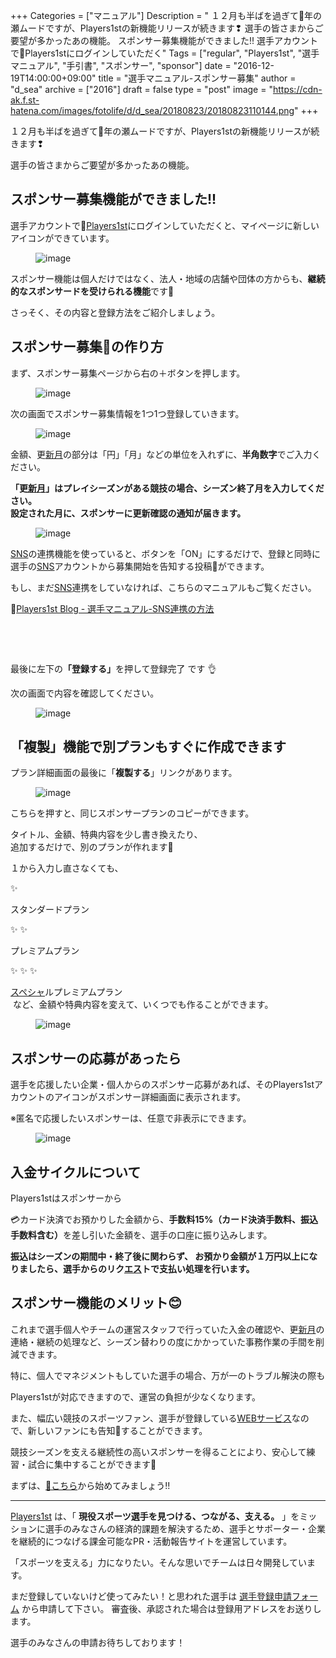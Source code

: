 +++
Categories = ["マニュアル"]
Description = " １２月も半ばを過ぎて🎄年の瀬ムードですが、Players1stの新機能リリースが続きます❢  選手の皆さまからご要望が多かったあの機能。  スポンサー募集機能ができました!!  選手アカウントで🔗Players1stにログインしていただく"
Tags = ["regular", "Players1st", "選手マニュアル", "手引書", "スポンサー", "sponsor"]
date = "2016-12-19T14:00:00+09:00"
title = "選手マニュアル-スポンサー募集"
author = "d_sea"
archive = ["2016"]
draft = false
type = "post"
image = "https://cdn-ak.f.st-hatena.com/images/fotolife/d/d_sea/20180823/20180823110144.png"
+++

<body>
<p>１２月も半ばを過ぎて🎄年の瀬ムードですが、Players1stの新機能リリースが続きます❢</p>


<p>選手の皆さまからご要望が多かったあの機能。</p>


<h2>スポンサー募集機能ができました!!</h2>


<p>選手アカウントで🔗<a href="https://players1.st/">Players1st</a>にログインしていただくと、マイページに新しいアイコンができています。</p>


<p><figure data-orig-width="720" data-orig-height="934" class="tmblr-full"><img src="https://cdn-ak.f.st-hatena.com/images/fotolife/d/d_sea/20180823/20180823110144.png" alt="image" data-orig-width="720" data-orig-height="934"></figure></p>
<p>スポンサー機能は個人だけではなく、法人・地域の店舗や団体の方からも、<b>継続的なスポンサードを受けられる機能</b>です🙆</p>
<p>さっそく、その内容と登録方法をご紹介しましょう。</p>
<h2>スポンサー募集📣の作り方</h2>
<p>まず、スポンサー募集ページから右の＋ボタンを押します。</p>
<figure data-orig-width="720" data-orig-height="774" class="tmblr-full"><img src="https://cdn-ak.f.st-hatena.com/images/fotolife/d/d_sea/20180823/20180823110140.png" alt="image" data-orig-width="720" data-orig-height="774"></figure><p>次の画面でスポンサー募集情報を1つ1つ登録していきます。</p>
<figure data-orig-width="720" data-orig-height="868" class="tmblr-full"><img src="https://cdn-ak.f.st-hatena.com/images/fotolife/d/d_sea/20180823/20180823110736.png" alt="image" data-orig-width="720" data-orig-height="868"></figure><p>金額、更<a class="keyword" href="http://d.hatena.ne.jp/keyword/%BF%B7%B7%EE">新月</a>の部分は「円」「月」などの単位を入れずに、<b>半角数字</b>でご入力ください。</p>
<p><b>「更<a class="keyword" href="http://d.hatena.ne.jp/keyword/%BF%B7%B7%EE">新月</a>」はプレイシーズンがある競技の場合、シーズン終了月を入力してください。<br>
設定された月に、スポンサーに更新確認の通知が届きます。</b></p>
<figure data-orig-width="720" data-orig-height="594" class="tmblr-full"><img src="https://cdn-ak.f.st-hatena.com/images/fotolife/d/d_sea/20180823/20180823111202.png" alt="image" data-orig-width="720" data-orig-height="594"></figure><p><a class="keyword" href="http://d.hatena.ne.jp/keyword/SNS">SNS</a>の連携機能を使っていると、ボタンを「ON」にするだけで、登録と同時に選手の<a class="keyword" href="http://d.hatena.ne.jp/keyword/SNS">SNS</a>アカウントから募集開始を告知する投稿📣ができます。</p>
<p>もし、まだ<a class="keyword" href="http://d.hatena.ne.jp/keyword/SNS">SNS</a>連携をしていなければ、こちらのマニュアルもご覧ください。</p>
<p>🔗<a href="http://blog.players1.st/post/149500610897/%E9%81%B8%E6%89%8B%E3%83%9E%E3%83%8B%E3%83%A5%E3%82%A2%E3%83%AB-sns%E9%80%A3%E6%90%BA%E3%81%AE%E6%96%B9%E6%B3%95">Players1st Blog - 選手マニュアル-SNS連携の方法</a></p>

<p><br></p>
<p><br></p>
<p>最後に左下の<b>「登録する」</b>を押して登録完了 です 👌<br></p>
<p>次の画面で内容を確認してください。</p>
<figure data-orig-width="719" data-orig-height="813" class="tmblr-full"><img src="https://cdn-ak.f.st-hatena.com/images/fotolife/d/d_sea/20180823/20180823110222.png" alt="image" data-orig-width="719" data-orig-height="813"></figure><h2>「複製」機能で別プランもすぐに作成できます</h2>
<p>プラン詳細画面の最後に「<b>複製する</b>」リンクがあります。</p>
<figure data-orig-width="720" data-orig-height="555" class="tmblr-full"><img src="https://cdn-ak.f.st-hatena.com/images/fotolife/d/d_sea/20180823/20180823111126.png" alt="image" data-orig-width="720" data-orig-height="555"></figure><p>こちらを押すと、同じスポンサープランのコピーができます。</p>
<p>タイトル、金額、特典内容を少し書き換えたり、<br>
追加するだけで、別のプランが作れます🙆</p>
<p>１から入力し直さなくても、<br></p>

<p>✨</p>

<p>スタンダードプラン<br></p>

<p>✨ ✨</p>

<p>プレミアムプラン <br></p>

<p>✨ ✨ ✨</p>

<p><a class="keyword" href="http://d.hatena.ne.jp/keyword/%A5%B9%A5%DA%A5%B7%A5%E3">スペシャ</a>ルプレミアムプラン<br> など、金額や特典内容を変えて、いくつでも作ることができます。</p>
<figure data-orig-width="720" data-orig-height="1205" class="tmblr-full"><img src="https://cdn-ak.f.st-hatena.com/images/fotolife/d/d_sea/20180823/20180823110448.png" alt="image" data-orig-width="720" data-orig-height="1205"></figure><h2>スポンサーの応募があったら</h2>
<p>選手を応援したい企業・個人からのスポンサー応募があれば、そのPlayers1stアカウントのアイコンがスポンサー詳細画面に表示されます。<br></p>
<p>※匿名で応援したいスポンサーは、任意で非表示にできます。</p>
<figure data-orig-width="720" data-orig-height="921" class="tmblr-full"><img src="https://cdn-ak.f.st-hatena.com/images/fotolife/d/d_sea/20180823/20180823111034.png" alt="image" data-orig-width="720" data-orig-height="921"></figure><h2>入金サイクルについて</h2>
<p>Players1stはスポンサーから</p>

<p>💳カード決済でお預かりした金額から、<b>手数料15%（カード決済手数料、振込手数料含む）</b>を差し引いた金額を、選手の口座に振り込みします。</p>
<p><b>振込はシーズンの期間中・終了後に関わらず、 お預かり金額が１万円以上になりましたら、選手からのリク<a class="keyword" href="http://d.hatena.ne.jp/keyword/%A5%A8%A5%B9">エス</a>トで支払い処理を行います。</b></p>
<h2>スポンサー機能のメリット😊</h2>
<p>これまで選手個人やチームの運営スタッフで行っていた入金の確認や、更<a class="keyword" href="http://d.hatena.ne.jp/keyword/%BF%B7%B7%EE">新月</a>の連絡・継続の処理など、シーズン替わりの度にかかっていた事務作業の手間を削減できます。<br></p>
<p>特に、個人でマネジメントもしていた選手の場合、万が一のトラブル解決の際も</p>

<p>Players1stが対応できますので、運営の負担が少なくなります。</p>
<p>また、幅広い競技のスポーツファン、選手が登録している<a class="keyword" href="http://d.hatena.ne.jp/keyword/WEB%A5%B5%A1%BC%A5%D3%A5%B9">WEBサービス</a>なので、新しいファンにも告知📣することができます。</p>
<p>競技シーズンを支える継続性の高いスポンサーを得ることにより、安心して練習・試合に集中することができます💪</p>
<p>まずは、<a href="https://players1.st/proposals/new">🔗こちら</a>から始めてみましょう!!<br></p>
<hr>
<p><a href="http://t.umblr.com/redirect?z=https%3A%2F%2Fplayers1.st%2F&amp;t=MjkwMWE3NzA5OTE4OWYxYmVkMjlmMWIyMWIyZGMxN2UzNGIwNjY2MSxSakw2akwyeQ%3D%3D&amp;b=t%3A-7pvJN5T_razjN_5MnfSsw&amp;m=1">Players1st</a> は、「 <b>現役スポーツ選手を見つける、つながる、支える。</b> 」をミッションに選手のみなさんの経済的課題を解決するため、選手とサポーター・企業を継続的につなげる課金可能なPR・活動報告サイトを運営しています。</p>
<p>「スポーツを支える」力になりたい。そんな思いでチームは日々開発しています。</p>
<p>まだ登録していないけど使ってみたい！と思われた選手は <a href="http://t.umblr.com/redirect?z=https%3A%2F%2Fplayers1.st%2F%23form&amp;t=N2QyNWZlNTY1ZTBjNWUyMTM2ODE0M2JkYTk3MjMyYWYzOTBjMjdhNyxmQUE5MmMweQ%3D%3D">選手登録申請フォーム</a> から申請して下さい。 審査後、承認された場合は登録用アドレスをお送りします。</p>
<p>選手のみなさんの申請お待ちしております！</p>

<p></p>
</body>
